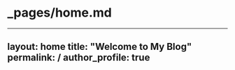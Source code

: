# _pages/home.md

---
layout: home
title: "Welcome to My Blog"
permalink: /
author_profile: true
---

